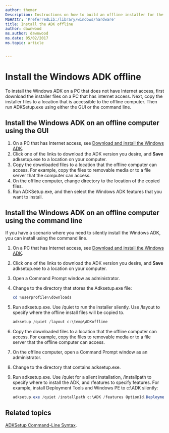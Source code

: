 ```yaml
---
author: themar
Description: Instructions on how to build an offline installer for the Windows ADK
MSHAttr: 'PreferredLib:/library/windows/hardware'
title: Install the ADK offline
author: dawnwood
ms.author: dawnwood
ms.date: 05/02/2017
ms.topic: article


---
```

# Install the Windows ADK offline

To install the Windows ADK on a PC that does not have Internet access, first download the installer files on a PC that has internet access. Next, copy the installer files to a location that is accessible to the offline computer. Then run ADKSetup.exe using either the GUI or the command line.

## Install the Windows ADK on an offline computer using the GUI

1. On a PC that has Internet access, see [Download and install the Windows ADK](adk-install.md).
1. Click one of the links to download the ADK version you desire, and **Save** adksetup.exe to a location on your computer.
1. Copy the downloaded files to a location that the offline computer can access. For example, copy the files to removable media or to a file server that the computer can access.
1. On the offline computer, change directory to the location of the copied files.
1. Run ADKSetup.exe, and then select the Windows ADK features that you want to install.

## Install the Windows ADK on an offline computer using the command line

If you have a scenario where you need to silently install the Windows ADK, you can install using the command line.

1. On a PC that has Internet access, see [Download and install the Windows ADK](adk-install.md).
1. Click one of the links to download the ADK version you desire, and **Save** adksetup.exe to a location on your computer.
1.  Open a Command Prompt window as administrator.
1. Change to the directory that stores the Adksetup.exe file:

   ```PowerShell
   cd %userprofile%\downloads
   ```

1. Run adksetup.exe. Use /quiet to run the installer silently. Use /layout to specify where the offline install files will be copied to.

   ```PowerShell
   adksetup /quiet /layout c:\temp\ADKoffline
   ```

1. Copy the downloaded files to a location that the offline computer can access. For example, copy the files to removable media or to a file server that the offline computer can access.
1. On the offline computer, open a Command Prompt window as an administrator.
1. Change to the directory that contains adksetup.exe.
1. Run adksetup.exe. Use /quiet for a silent installation, /installpath to specify where to install the ADK, and /features to specify features. For example, install Deployment Tools and Windows PE to c:\ADK silently:

   ```PowerShell
   adksetup.exe /quiet /installpath c:\ADK /features OptionId.DeploymentTools OptionId.WindowsPreinstallationEnvironment
   ```

## Related topics

[ADKSetup Command-Line Syntax](https://technet.microsoft.com/en-us/library/dn621910.aspx).
